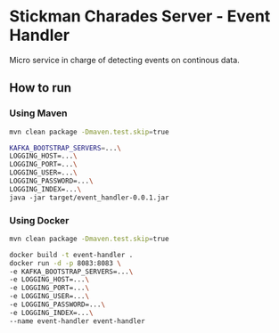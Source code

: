 # Stickman Charades Server - Event Handler

Micro service in charge of detecting events on continous data.

## How to run

### Using Maven

```sh
mvn clean package -Dmaven.test.skip=true

KAFKA_BOOTSTRAP_SERVERS=...\
LOGGING_HOST=...\
LOGGING_PORT=...\
LOGGING_USER=...\
LOGGING_PASSWORD=...\
LOGGING_INDEX=...\
java -jar target/event_handler-0.0.1.jar
```

### Using Docker

```sh
mvn clean package -Dmaven.test.skip=true

docker build -t event-handler .
docker run -d -p 8083:8083 \
-e KAFKA_BOOTSTRAP_SERVERS=...\
-e LOGGING_HOST=...\
-e LOGGING_PORT=...\
-e LOGGING_USER=...\
-e LOGGING_PASSWORD=...\
-e LOGGING_INDEX=...\
--name event-handler event-handler
```

